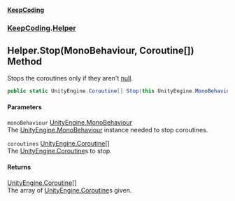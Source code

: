 #### [KeepCoding](index.md 'index')
### [KeepCoding](KeepCoding.md 'KeepCoding').[Helper](KeepCoding_Helper.md 'KeepCoding.Helper')
## Helper.Stop(MonoBehaviour, Coroutine[]) Method
Stops the coroutines only if they aren't [null](https://docs.microsoft.com/en-us/dotnet/csharp/language-reference/keywords/null 'https://docs.microsoft.com/en-us/dotnet/csharp/language-reference/keywords/null').  
```csharp
public static UnityEngine.Coroutine[] Stop(this UnityEngine.MonoBehaviour monoBehaviour, params UnityEngine.Coroutine[] coroutines);
```
#### Parameters
<a name='KeepCoding_Helper_Stop(UnityEngine_MonoBehaviour_UnityEngine_Coroutine__)_monoBehaviour'></a>
`monoBehaviour` [UnityEngine.MonoBehaviour](https://docs.microsoft.com/en-us/dotnet/api/UnityEngine.MonoBehaviour 'UnityEngine.MonoBehaviour')  
The [UnityEngine.MonoBehaviour](https://docs.microsoft.com/en-us/dotnet/api/UnityEngine.MonoBehaviour 'UnityEngine.MonoBehaviour') instance needed to stop coroutines.
  
<a name='KeepCoding_Helper_Stop(UnityEngine_MonoBehaviour_UnityEngine_Coroutine__)_coroutines'></a>
`coroutines` [UnityEngine.Coroutine](https://docs.microsoft.com/en-us/dotnet/api/UnityEngine.Coroutine 'UnityEngine.Coroutine')[[]](https://docs.microsoft.com/en-us/dotnet/api/System.Array 'System.Array')  
The [UnityEngine.Coroutine](https://docs.microsoft.com/en-us/dotnet/api/UnityEngine.Coroutine 'UnityEngine.Coroutine')s to stop.
  
#### Returns
[UnityEngine.Coroutine](https://docs.microsoft.com/en-us/dotnet/api/UnityEngine.Coroutine 'UnityEngine.Coroutine')[[]](https://docs.microsoft.com/en-us/dotnet/api/System.Array 'System.Array')  
The array of [UnityEngine.Coroutine](https://docs.microsoft.com/en-us/dotnet/api/UnityEngine.Coroutine 'UnityEngine.Coroutine')s given.
